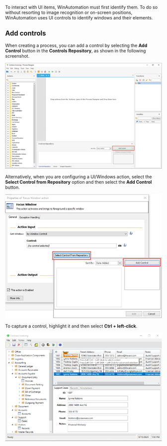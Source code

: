 To interact with UI items, WinAutomation must first identify them. To do so without resorting to image recognition or on-screen positions, WinAutomation uses UI controls to identify windows and their elements.

## Add controls

When creating a process, you can add a control by selecting the **Add Control** button in the **Controls Repository**, as shown in the following screenshot.

![Screenshot of the Process Designer with the Add Control button highlighted.](../media/add-control-button.png)

Alternatively, when you are configuring a UI/Windows action, select the **Select Control from Repository** option and then select the **Add Control** button.

![Screenshot of the Focus Window action properties with Select control from repository and Add control highlighted.](../media/add-control-through-ui-action.png)

To capture a control, highlight it and then select **Ctrl + left-click**.

![Screenshot of Capturing a UI control in Contoso Invoicing.](../media/capturing-a-ui-control.png)
